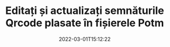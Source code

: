 ---
############################# Static ############################
layout: "auto-gen-signature"
date: 2022-03-01T15:12:22
draft: false
operation: Update
signaturetype: Qrcode
fileformat: Potm
productName: .NET
lang: ro
productCode: net
otherformats: pdf doc docx docm dot dotm dotx odt ott rtf xls xlsx xlsm xlsb csv ods ots xltx xltm ppt pptx pps ppsx odp otp potx potm pptm ppsm
breadcrumb: Put Qrcode signature on Potm for C#

############################# Head ############################
head_title: "Actualizați Qrcode semnături plasate în fișiere Potm cu C#"
head_description: "Utilizați codul .NET simplu și ușor de înțeles pentru actualizarea semnăturilor Qrcode în documentele Potm semnate."

############################# Header ############################
title: "Editați și actualizați semnăturile Qrcode plasate în fișierele Potm"
description: "API-ul pentru .NET oferă funcționalități pentru actualizarea semnăturilor Qrcode la documentele Potm. Actualizați rapid și ușor semnăturile electronice din documentele dvs. Potm cu câteva rânduri de cod C#."
bg_image: "https://cms.admin.containerize.com/templates/aspose/App_Themes/V3/images/bg/header1.png"
bg_overlay: false
button:
    enable: true

############################# SubMenu ############################
submenu:
    enable: true

    left:
        img_alt: "GroupDocs.Signature for .NET"
        image: "https://cms.admin.containerize.com/templates/groupdocs/images/product-logos/90x90-noborder/groupdocs-signature-net.png"
        product: "GroupDocs.Signature"
        platform: ".NET"



############################# About ############################
about:
    enable: true
    title: "Aflați despre funcțiile API-ului GroupDocs.Signature for .NET"
    content: |
        [GroupDocs.Signature for .NET](https://products.groupdocs.com/signature/net/) Funcționalitatea API conține o selecție vastă de mijloace de procesare în formate de documente la cerere prin utilizarea semnăturilor electronice. Este acceptat un spectru larg de semnături electronice, cum ar fi texte, imagini, certificate digitale, coduri de bare, coduri QR, ștampile sau metadate. Clienții pot adăuga, elimina, edita, valida sau căuta semnături digitale în PDF-uri, documente MS Word, registre de lucru MS Excel, prezentări MS PowerPoint, fișiere Adobe Photoshop și diferite formate de imagine. Sunt disponibile numeroase funcții și setări utile.
    

############################# Steps ############################
steps:
    enable: true
    title_left: "Cum să schimbați semnăturile Qrcode în documentul dvs. Potm"
    content_left: |
        [GroupDocs.Signature for .NET](https://products.groupdocs.com/signature/net/) include funcții utile, cum ar fi actualizarea semnăturilor Qrcode plasate în documentele Potm. Face posibilă schimbarea caracteristicilor semnăturilor fără cod suplimentar.
        
        * Pentru început, creați obiectul Signature care trece ca o cale de parametru constructor către un document care ar trebui să fie actualizat.
        * Apoi, instanțiați un anumit obiect de semnătură adecvat și configurați-i identificatorul și proprietățile care trebuie modificate.
        * În cele din urmă, apelați metoda de actualizare a semnăturii trecând un anumit obiect de semnătură.
        * Procesați rezultatele actualizării după notificarea dvs.

    title_right: "Cerințe de sistem"
    content_right: |
        GroupDocs.Signature for .NET sunt acceptate pe toate platformele și sistemele de operare majore. Înainte de a executa codul de mai jos, vă rugăm să vă asigurați că aveți următoarele cerințe preliminare instalate pe sistemul dumneavoastră.

        * Sisteme de operare: Microsoft Windows, Linux, MacOS
        * Medii de dezvoltare: Microsoft Visual Studio, Xamarin, MonoDevelop
        * Frameworks: .NET Framework, .NET Standard, .NET Core, Mono
        * Descărcați cea mai recentă versiune a GroupDocs.Signature for .NET de la [Nuget](https://www.nuget.org/packages/groupdocs.signature)
         
    code: |
        ```csharp    
                
        // Set up input Potm file
        string filePath = "input.potm";

        // Instantiate Signature for input file
        using (GroupDocs.Signature.Signature signature = new GroupDocs.Signature.Signature(filePath))
        {
                // Id of signature which is supposed to be updated
                // such Id might be got as a result of search operation
                string id = "eff64a14-dad9-47b0-88e5-2ee4e3604e71";

                // provide signature features to update
                // set up particular signature id
                QrCodeSignature signatureToUpdate = new QrCodeSignature(id)
                {
                    // specify signature width
                    Width = 200,
                    // specify signature height
                    Height = 200,
                    // set left position
                    Left = 120,
                    // set top position
                    Top = 160
                };

                // update signature
                bool updateResult = signature.Update(signatureToUpdate);

                // process updation result
                if (updateResult)
                {
                    Console.WriteLine("Signature was updated successfully!");
                }
        }

        ```

############################# Demos ############################
demos:
    enable: true
    title: "Actualizarea semnăturilor Qrcode de pe paginile documentului - Demo live"
    content: |
       Editați diverse semnături electronice ale documentului Potm chiar acum, vizitând site-ul web [GroupDocs.Signature App](https://products.groupdocs.app/signature/family).          

############################# More Formats ############################
more_formats:
    enable: true
    title: "Actualizați diferite semnături Qrcode prin C#"
    content: |
        "Editarea semnăturilor digitale care sunt plasate în diferite formate de documente. Actualizați datele despre semnături fără cod suplimentar."
    format: 
       
       
back_to_top:
    enable: true
---